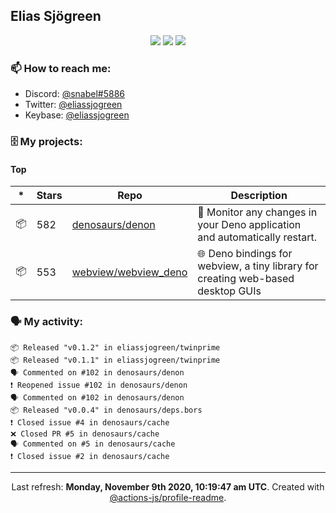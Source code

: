 ## Elias Sjögreen

<p align="center">
  <img src="https://img.shields.io/badge/🎂-dec. 2003-success" />
  <img src="https://img.shields.io/badge/🌎-Stockholm-informational" />
  <img src="https://img.shields.io/badge/👦-He/Him-informational" />
</p>

### 📫 How to reach me:

- Discord: [@snabel#5886](https://discord.com/users/267978757799673866)
- Twitter: [@eliassjogreen](https://twitter.com/eliassjogreen)
- Keybase: [@eliassjogreen](https://keybase.io/eliassjogreen)

### 🗄 My projects:

#### Top
|*|Stars|Repo|Description|
|---|---|---|---|
| 📦 | 582 | [denosaurs/denon](https://github.com/denosaurs/denon) | 👀 Monitor any changes in your Deno application and automatically restart. |
| 📦 | 553 | [webview/webview_deno](https://github.com/webview/webview_deno) | 🌐 Deno bindings for webview, a tiny library for creating web-based desktop GUIs |

### 🗣 My activity:

```
📦 Released "v0.1.2" in eliassjogreen/twinprime
📦 Released "v0.1.1" in eliassjogreen/twinprime
🗣 Commented on #102 in denosaurs/denon
❗️ Reopened issue #102 in denosaurs/denon
🗣 Commented on #102 in denosaurs/denon
📦 Released "v0.0.4" in denosaurs/deps.bors
❗️ Closed issue #4 in denosaurs/cache
❌ Closed PR #5 in denosaurs/cache
🗣 Commented on #5 in denosaurs/cache
❗️ Closed issue #2 in denosaurs/cache
```

------------
<p align="center">Last refresh: <b>Monday, November 9th 2020, 10:19:47 am UTC</b>. Created with <a href=https://github.com/marketplace/actions/profile-readme>@actions-js/profile-readme</a>.</p>
